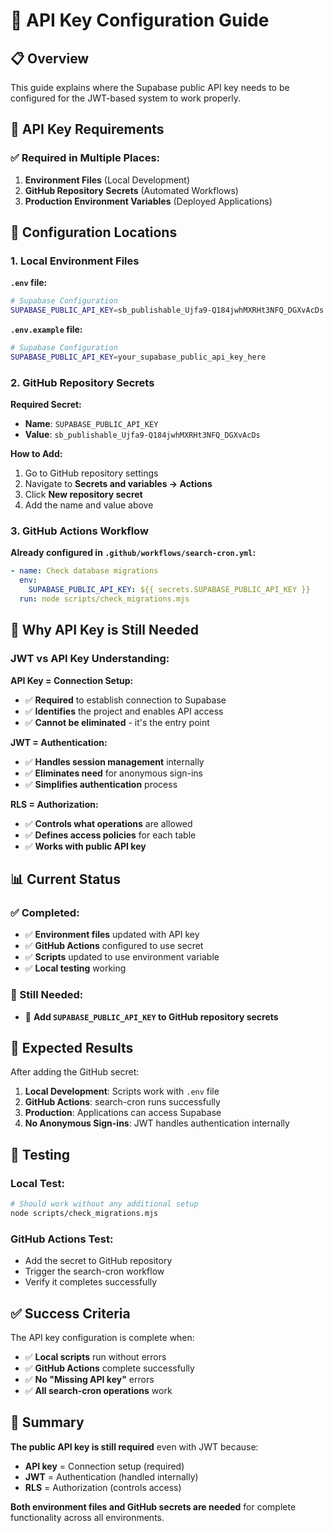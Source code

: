 # 🔑 API Key Configuration Guide

## 📋 **Overview**
This guide explains where the Supabase public API key needs to be configured for the JWT-based system to work properly.

## 🎯 **API Key Requirements**

### **✅ Required in Multiple Places:**

1. **Environment Files** (Local Development)
2. **GitHub Repository Secrets** (Automated Workflows)
3. **Production Environment Variables** (Deployed Applications)

## 🔧 **Configuration Locations**

### **1. Local Environment Files**

**`.env` file:**
```bash
# Supabase Configuration
SUPABASE_PUBLIC_API_KEY=sb_publishable_Ujfa9-Q184jwhMXRHt3NFQ_DGXvAcDs
```

**`.env.example` file:**
```bash
# Supabase Configuration
SUPABASE_PUBLIC_API_KEY=your_supabase_public_api_key_here
```

### **2. GitHub Repository Secrets**

**Required Secret:**
- **Name**: `SUPABASE_PUBLIC_API_KEY`
- **Value**: `sb_publishable_Ujfa9-Q184jwhMXRHt3NFQ_DGXvAcDs`

**How to Add:**
1. Go to GitHub repository settings
2. Navigate to **Secrets and variables → Actions**
3. Click **New repository secret**
4. Add the name and value above

### **3. GitHub Actions Workflow**

**Already configured in `.github/workflows/search-cron.yml`:**
```yaml
- name: Check database migrations
  env:
    SUPABASE_PUBLIC_API_KEY: ${{ secrets.SUPABASE_PUBLIC_API_KEY }}
  run: node scripts/check_migrations.mjs
```

## 🔐 **Why API Key is Still Needed**

### **JWT vs API Key Understanding:**

**API Key = Connection Setup:**
- ✅ **Required** to establish connection to Supabase
- ✅ **Identifies** the project and enables API access
- ✅ **Cannot be eliminated** - it's the entry point

**JWT = Authentication:**
- ✅ **Handles session management** internally
- ✅ **Eliminates need** for anonymous sign-ins
- ✅ **Simplifies authentication** process

**RLS = Authorization:**
- ✅ **Controls what operations** are allowed
- ✅ **Defines access policies** for each table
- ✅ **Works with public API key**

## 📊 **Current Status**

### **✅ Completed:**
- ✅ **Environment files** updated with API key
- ✅ **GitHub Actions** configured to use secret
- ✅ **Scripts** updated to use environment variable
- ✅ **Local testing** working

### **🔑 Still Needed:**
- 🔑 **Add `SUPABASE_PUBLIC_API_KEY` to GitHub repository secrets**

## 🎯 **Expected Results**

After adding the GitHub secret:

1. **Local Development**: Scripts work with `.env` file
2. **GitHub Actions**: search-cron runs successfully
3. **Production**: Applications can access Supabase
4. **No Anonymous Sign-ins**: JWT handles authentication internally

## 🔧 **Testing**

### **Local Test:**
```bash
# Should work without any additional setup
node scripts/check_migrations.mjs
```

### **GitHub Actions Test:**
- Add the secret to GitHub repository
- Trigger the search-cron workflow
- Verify it completes successfully

## ✅ **Success Criteria**

The API key configuration is complete when:
- ✅ **Local scripts** run without errors
- ✅ **GitHub Actions** complete successfully
- ✅ **No "Missing API key"** errors
- ✅ **All search-cron operations** work

## 📝 **Summary**

**The public API key is still required** even with JWT because:
- **API key** = Connection setup (required)
- **JWT** = Authentication (handled internally)
- **RLS** = Authorization (controls access)

**Both environment files and GitHub secrets are needed** for complete functionality across all environments.
